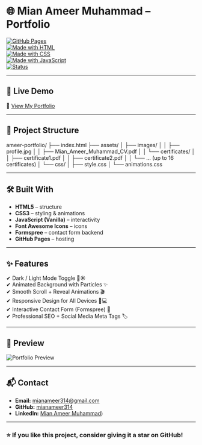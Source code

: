 # 🌐 Mian Ameer Muhammad – Portfolio  

[![GitHub Pages](https://img.shields.io/badge/Deploy-GitHub%20Pages-blue?logo=github)](https://mianameer314.github.io/portfolio/)  
[![Made with HTML](https://img.shields.io/badge/Code-HTML5-orange?logo=html5)](#)  
[![Made with CSS](https://img.shields.io/badge/Style-CSS3-blue?logo=css3)](#)  
[![Made with JavaScript](https://img.shields.io/badge/Script-JavaScript-yellow?logo=javascript)](#)  
[![Status](https://img.shields.io/badge/Portfolio-Live-success)](https://mianameer314.github.io/portfolio/)  

---

## 🚀 Live Demo  
🔗 [View My Portfolio](https://mianameer314.github.io/portfolio/)  

---

## 📂 Project Structure  

ameer-portfolio/
├── index.html
├── assets/
│   ├── images/
│   │   ├── profile.jpg
│   │   ├── Mian_Ameer_Muhammad_CV.pdf
│   │   └── certificates/
│   │       ├── certificate1.pdf
│   │       ├── certificate2.pdf
│   │       └── ... (up to 16 certificates)
│   └── css/
│       ├── style.css
│       └── animations.css


---

## 🛠️ Built With  
- **HTML5** – structure  
- **CSS3** – styling & animations  
- **JavaScript (Vanilla)** – interactivity  
- **Font Awesome Icons** – icons  
- **Formspree** – contact form backend  
- **GitHub Pages** – hosting  

---

## ✨ Features  
✔ Dark / Light Mode Toggle 🌙☀️  
✔ Animated Background with Particles ✨  
✔ Smooth Scroll + Reveal Animations 🎬  
✔ Responsive Design for All Devices 📱💻  
✔ Interactive Contact Form (Formspree) 📧  
✔ Professional SEO + Social Media Meta Tags 🏷️  

---

## 📸 Preview  
![Portfolio Preview](assets/images/profile.jpg)  

---

## 📬 Contact  
- **Email:** [mianameer314@gmail.com](mailto:mianameer314@gmail.com)  
- **GitHub:** [mianameer314](https://github.com/mianameer314)  
- **LinkedIn:** [Mian Ameer Muhammad]([https://linkedin.com/in/mian-ameer-muhammad/))  

---

### ⭐ If you like this project, consider giving it a **star** on GitHub!

